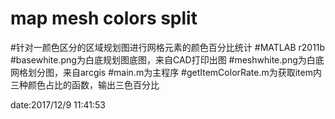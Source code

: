 # map mesh colors split
#针对一颜色区分的区域规划图进行网格元素的颜色百分比统计
#MATLAB r2011b
#basewhite.png为白底规划图底图，来自CAD打印出图
#meshwhite.png为白底网格划分图，来自arcgis
#main.m为主程序
#getItemColorRate.m为获取item内三种颜色占比的函数，输出三色百分比


date:2017/12/9 11:41:53 